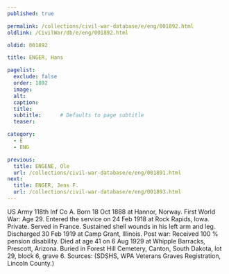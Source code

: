 ```yaml
---
published: true

permalink: /collections/civil-war-database/e/eng/001892.html
oldlink: /CivilWar/db/e/eng/001892.html

oldid: 001892

title: ENGER, Hans

pagelist:
  exclude: false
  order: 1892
  image: 
  alt:
  caption:
  title:
  subtitle:      # Defaults to page subtitle
  teaser:

category: 
  - E 
  - ENG

previous:
  title: ENGENE, Ole
  url: /collections/civil-war-database/e/eng/001891.html  
next:
  title: ENGER, Jens F.
  url: /collections/civil-war-database/e/eng/001893.html   
---
```

US Army 118th Inf Co A. Born 18 Oct 1888 at Hannor, Norway. First World War: Age 29. Entered the service on 24 Feb 1918 at Rock Rapids, Iowa. Private. Served in France. Sustained shell wounds in his left arm and leg. Discharged 30 Feb 1919 at Camp Grant, Illinois. Post war: Received 100 % pension disability. Died at age 41 on 6 Aug 1929 at Whipple Barracks, Prescott, Arizona. Buried in Forest Hill Cemetery, Canton, South Dakota, lot 29, block 6, grave 6. Sources: (SDSHS, WPA Veterans Graves Registration, Lincoln County.)